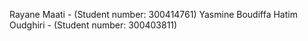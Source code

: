 Rayane Maati - (Student number: 300414761)
Yasmine Boudiffa
Hatim Oudghiri - (Student number: 300403811)
